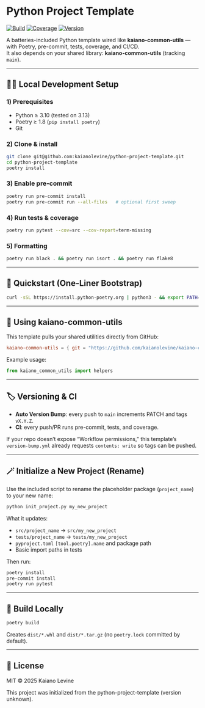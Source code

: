 # Python Project Template

[![Build](https://github.com/kaianolevine/python-project-template/actions/workflows/test.yml/badge.svg)](https://github.com/kaianolevine/python-project-template/actions/workflows/test.yml)
[![Coverage](https://img.shields.io/badge/coverage-auto--updated-brightgreen.svg)](https://github.com/kaianolevine/python-project-template)
[![Version](https://img.shields.io/github/v/tag/kaianolevine/python-project-template?label=version)](https://github.com/kaianolevine/python-project-template/releases)

A batteries-included Python template wired like **kaiano-common-utils** — with Poetry, pre-commit, tests, coverage, and CI/CD.  
It also depends on your shared library: **kaiano-common-utils** (tracking `main`).

---

## 🧑‍💻 Local Development Setup

### 1) Prerequisites
- Python ≥ 3.10 (tested on 3.13)
- Poetry ≥ 1.8 (`pip install poetry`)
- Git

### 2) Clone & install
```bash
git clone git@github.com:kaianolevine/python-project-template.git
cd python-project-template
poetry install
```

### 3) Enable pre-commit
```bash
poetry run pre-commit install
poetry run pre-commit run --all-files   # optional first sweep
```

### 4) Run tests & coverage
```bash
poetry run pytest --cov=src --cov-report=term-missing
```

### 5) Formatting
```bash
poetry run black . && poetry run isort . && poetry run flake8
```

---

## 🚀 Quickstart (One-Liner Bootstrap)
```bash
curl -sSL https://install.python-poetry.org | python3 - && export PATH="$HOME/.local/bin:$PATH" && poetry install && poetry run pre-commit install && poetry run pytest --maxfail=1 --disable-warnings -q
```

---

## 🔗 Using kaiano-common-utils
This template pulls your shared utilities directly from GitHub:
```toml
kaiano-common-utils = { git = "https://github.com/kaianolevine/kaiano-common-utils.git", branch = "main" }
```

Example usage:
```python
from kaiano_common_utils import helpers
```

---

## 🏷️ Versioning & CI
- **Auto Version Bump**: every push to `main` increments PATCH and tags `vX.Y.Z`.
- **CI**: every push/PR runs pre-commit, tests, and coverage.

If your repo doesn’t expose “Workflow permissions,” this template’s `version-bump.yml` already requests `contents: write` so tags can be pushed.

---

## 🪄 Initialize a New Project (Rename)
Use the included script to rename the placeholder package (`project_name`) to your new name:
```bash
python init_project.py my_new_project
```

What it updates:
- `src/project_name` → `src/my_new_project`
- `tests/project_name` → `tests/my_new_project`
- `pyproject.toml` `[tool.poetry].name` and package path
- Basic import paths in tests

Then run:
```bash
poetry install
pre-commit install
poetry run pytest
```

---

## 🧱 Build Locally
```bash
poetry build
```
Creates `dist/*.whl` and `dist/*.tar.gz` (no `poetry.lock` committed by default).

---

## 🧾 License
MIT © 2025 Kaiano Levine

This project was initialized from the python-project-template (version unknown).
